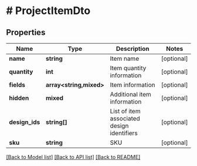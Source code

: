 # # ProjectItemDto

## Properties

Name | Type | Description | Notes
------------ | ------------- | ------------- | -------------
**name** | **string** | Item name | [optional]
**quantity** | **int** | Item quantity information | [optional]
**fields** | **array<string,mixed>** | Item information | [optional]
**hidden** | **mixed** | Additional item information | [optional]
**design_ids** | **string[]** | List of item associated design identifiers | [optional]
**sku** | **string** | SKU | [optional]

[[Back to Model list]](../../README.md#models) [[Back to API list]](../../README.md#endpoints) [[Back to README]](../../README.md)
